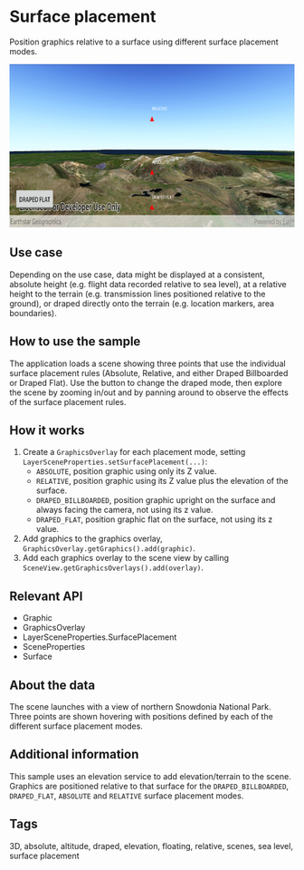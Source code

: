 # Surface placement

Position graphics relative to a surface using different surface placement modes.

![Image of surface placement](surface-placement.png)

## Use case

Depending on the use case, data might be displayed at a consistent, absolute height (e.g. flight data recorded relative to sea level), at a relative height to the terrain (e.g. transmission lines positioned relative to the ground), or draped directly onto the terrain (e.g. location markers, area boundaries).

## How to use the sample

The application loads a scene showing three points that use the individual surface placement rules (Absolute, Relative, and either Draped Billboarded or Draped Flat). Use the button to change the draped mode, then explore the scene by zooming in/out and by panning around to observe the effects of the surface placement rules.

## How it works

1. Create a `GraphicsOverlay` for each placement mode, setting `LayerSceneProperties.setSurfacePlacement(...)`:
    * `ABSOLUTE`, position graphic using only its Z value.
    * `RELATIVE`, position graphic using its Z value plus the elevation of the surface.
    * `DRAPED_BILLBOARDED`, position graphic upright on the surface and always facing the camera, not using its z value.
    * `DRAPED_FLAT`, position graphic flat on the surface, not using its z value.
2. Add graphics to the graphics overlay, `GraphicsOverlay.getGraphics().add(graphic)`.
3. Add each graphics overlay to the scene view by calling `SceneView.getGraphicsOverlays().add(overlay)`.

## Relevant API

* Graphic
* GraphicsOverlay
* LayerSceneProperties.SurfacePlacement
* SceneProperties
* Surface

## About the data

The scene launches with a view of northern Snowdonia National Park. Three points are shown hovering with positions defined by each of the different surface placement modes.

## Additional information

This sample uses an elevation service to add elevation/terrain to the scene. Graphics are positioned relative to that surface for the `DRAPED_BILLBOARDED`, `DRAPED_FLAT`, `ABSOLUTE` and `RELATIVE` surface placement modes. 

## Tags

3D, absolute, altitude, draped, elevation, floating, relative, scenes, sea level, surface placement
